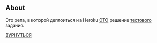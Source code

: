 ## About
Это репа, в которой деплоиться на Heroku [ЭТО](https://github.com/killthebee/its_alive) решение [тестового](https://github.com/esemi/python_intern) задания.

[ВУРНУТЬСЯ](https://github.com/killthebee/its_alive)
